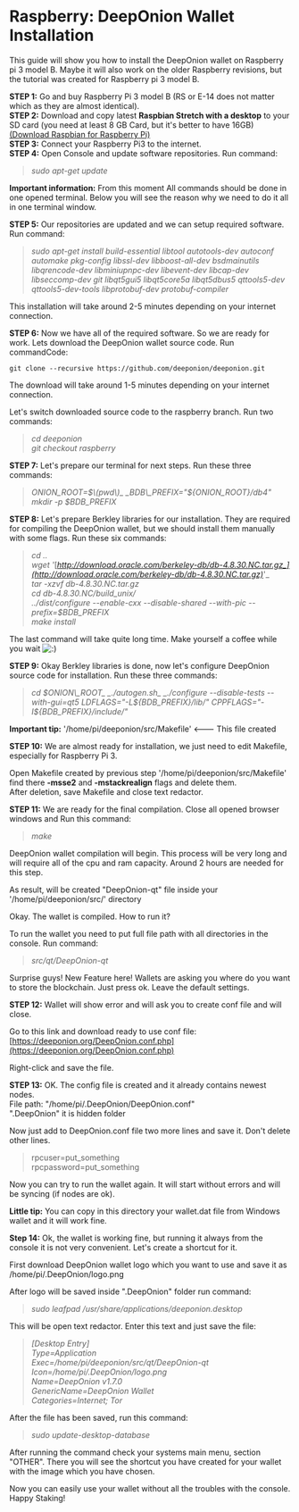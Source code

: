 # Raspberry: DeepOnion Wallet Installation

This guide will show you how to install the DeepOnion wallet on Raspberry pi 3 model B. Maybe it will also work on the older Raspberry revisions, but the tutorial was created for Raspberry pi 3 model B.

**STEP 1:** Go and buy Raspberry Pi 3 model B \(RS or E-14 does not matter which as they are almost identical\).  
**STEP 2:** Download and copy latest **Raspbian Stretch with a desktop** to your SD card \(you need at least 8 GB Card, but it's better to have 16GB\) [\(Download Raspbian for Raspberry Pi\)](https://www.raspberrypi.org/downloads/raspbian/)  
**STEP 3:** Connect your Raspberry Pi3 to the internet.  
**STEP 4:** Open Console and update software repositories. Run command:

> _sudo apt-get update_

**Important information:** From this moment All commands should be done in one opened terminal. Below you will see the reason why we need to do it all in one terminal window.  
  
**STEP 5:** Our repositories are updated and we can setup required software. Run command:

> _sudo apt-get install build-essential libtool autotools-dev autoconf automake pkg-config libssl-dev libboost-all-dev bsdmainutils libqrencode-dev libminiupnpc-dev libevent-dev libcap-dev libseccomp-dev git libqt5gui5 libqt5core5a libqt5dbus5 qttools5-dev qttools5-dev-tools libprotobuf-dev protobuf-compiler_

This installation will take around 2-5 minutes depending on your internet connection.  
  
**STEP 6:** Now we have all of the required software. So we are ready for work. Lets download the DeepOnion wallet source code. Run commandCode:

```text
git clone --recursive https://github.com/deeponion/deeponion.git
```

The download will take around 1-5 minutes depending on your internet connection.

Let's switch downloaded source code to the raspberry branch. Run two commands:

> _cd deeponion_  
> _git checkout raspberry_

**STEP 7:** Let's prepare our terminal for next steps. Run these three commands:

> _ONION\_ROOT=$\(pwd\)_  
> _BDB\_PREFIX="${ONION\_ROOT}/db4"_  
> _mkdir -p $BDB\_PREFIX_

**STEP 8:** Let's prepare Berkley libraries for our installation. They are required for compiling the DeepOnion wallet, but we should install them manually with some flags. Run these six commands:

> _cd .._  
> _wget '_[_http://download.oracle.com/berkeley-db/db-4.8.30.NC.tar.gz_](http://download.oracle.com/berkeley-db/db-4.8.30.NC.tar.gz)_'_  
> _tar -xzvf db-4.8.30.NC.tar.gz_  
> _cd db-4.8.30.NC/build\_unix/_  
> _../dist/configure --enable-cxx --disable-shared --with-pic --prefix=$BDB\_PREFIX_  
> _make install_

The last command will take quite long time. Make yourself a coffee while you wait ![:\)](https://deeponion.org/community/styles/default/xenforo/clear.png.pagespeed.ce.nrV9Gw70Cm.png)

**STEP 9:** Okay Berkley libraries is done, now let's configure DeepOnion source code for installation. Run these three commands:

> _cd $ONION\_ROOT_  
> _./autogen.sh_  
> _./configure --disable-tests --with-gui=qt5 LDFLAGS="-L${BDB\_PREFIX}/lib/" CPPFLAGS="-I${BDB\_PREFIX}/include/"_

**Important tip:** '/home/pi/deeponion/src/Makefile' &lt;--- This file created

**STEP 10:** We are almost ready for installation, we just need to edit Makefile, especially for Raspberry Pi 3.

Open Makefile created by previous step '/home/pi/deeponion/src/Makefile'  
find there **-msse2** and **-mstackrealign** flags and delete them.  
After deletion, save Makefile and close text redactor.

**STEP 11:** We are ready for the final compilation. Close all opened browser windows and Run this command:

> _make_

DeepOnion wallet compilation will begin. This process will be very long and will require all of the cpu and ram capacity. Around 2 hours are needed for this step.

As result, will be created "DeepOnion-qt" file inside your '/home/pi/deeponion/src/' directory  
  
Okay. The wallet is compiled. How to run it?

To run the wallet you need to put full file path with all directories in the console. Run command: 

> _src/qt/DeepOnion-qt_

Surprise guys! New Feature here! Wallets are asking you where do you want to store the blockchain. Just press ok. Leave the default settings.

**STEP 12:** Wallet will show error and will ask you to create conf file and will close.

Go to this link and download ready to use conf file: [https://deeponion.org/DeepOnion.conf.php](https://deeponion.org/DeepOnion.conf.php)

Right-click and save the file.

**STEP 13:** OK. The config file is created and it already contains newest nodes.  
File path: "/home/pi/.DeepOnion/DeepOnion.conf"  
".DeepOnion" it is hidden folder  
  
Now just add to DeepOnion.conf file two more lines and save it. Don't delete other lines.

> rpcuser=put\_something  
> rpcpassword=put\_something

Now you can try to run the wallet again. It will start without errors and will be syncing \(if nodes are ok\).

**Little tip:** You can copy in this directory your wallet.dat file from Windows wallet and it will work fine.  
  
**Step 14:** Ok, the wallet is working fine, but running it always from the console it is not very convenient. Let's create a shortcut for it.

First download DeepOnion wallet logo which you want to use and save it as  
/home/pi/.DeepOnion/logo.png

After logo will be saved inside ".DeepOnion" folder run command:

> _sudo leafpad /usr/share/applications/deeponion.desktop_

This will be open text redactor. Enter this text and just save the file:

> _\[Desktop Entry\]_  
> _Type=Application_  
> _Exec=/home/pi/deeponion/src/qt/DeepOnion-qt_  
> _Icon=/home/pi/.DeepOnion/logo.png_  
> _Name=DeepOnion v1.7.0_  
> _GenericName=DeepOnion Wallet_  
> _Categories=Internet; Tor_

After the file has been saved, run this command:

> _sudo update-desktop-database_

After running the command check your systems main menu, section "OTHER". There you will see the shortcut you have created for your wallet with the image which you have chosen.  
  
Now you can easily use your wallet without all the troubles with the console. Happy Staking!

